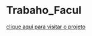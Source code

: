 # Trabaho_Facul

<a href="https://ercklima.github.io/Trabaho_Facul/">clique aqui para visitar o projeto</a>
